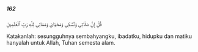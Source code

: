 ##### 162

<span class="ayah">قُلْ إِنَّ صَلَاتِى وَنُسُكِى وَمَحْيَاىَ وَمَمَاتِى لِلَّهِ رَبِّ ٱلْعَٰلَمِينَ</span>

<span class="ayah_translation">Katakanlah: sesungguhnya sembahyangku, ibadatku, hidupku dan matiku hanyalah untuk Allah, Tuhan semesta alam.</span>
